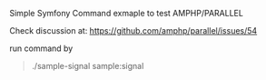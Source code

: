 Simple Symfony Command exmaple to test AMPHP/PARALLEL

Check discussion at: https://github.com/amphp/parallel/issues/54

run command by

> ./sample-signal sample:signal

